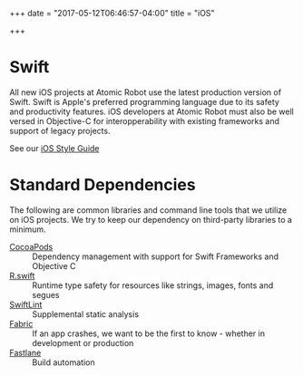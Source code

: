 +++
date = "2017-05-12T06:46:57-04:00"
title = "iOS"

+++

# Swift

All new iOS projects at Atomic Robot use the latest production version of Swift. Swift is Apple's preferred programming language due to its safety and productivity features. iOS developers at Atomic Robot must also be well versed in Objective-C for interopperability with existing frameworks and support of legacy projects.

See our [iOS Style Guide](style-guide)

# Standard Dependencies

The following are common libraries and command line tools that we utilize on iOS projects. We try to keep our dependency on third-party libraries to a minimum. 

<dl>
  <dt><a href="https://cocoapods.org">CocoaPods</a></dt>
  <dd>Dependency management with support for Swift Frameworks and Objective C</dd>

  <dt><a href="https://github.com/mac-cain13/R.swift">R.swift</a></dt>
  <dd>Runtime type safety for resources like strings, images, fonts and segues</dd>

  <dt><a href="https://github.com/realm/SwiftLint">SwiftLint</a></dt>
  <dd>Supplemental static analysis</dd>

  <dt><a href="https://fabric.io/kits/ios/">Fabric</a></dt>
  <dd>If an app crashes, we want to be the first to know - whether in development or production</dd>

  <dt><a href="https://fastlane.tools">Fastlane</a></dt>
  <dd>Build automation</dd>
</dl>


